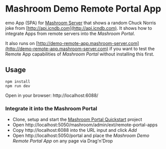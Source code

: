 
# Mashroom Demo Remote Portal App

emo App (SPA) for [Mashroom Server](https://www.mashroom-server.com) that shows a random Chuck Norris joke from
[http://api.icndb.com](http://api.icndb.com). It shows how to integrate Apps from remote servers into the *Mashroom Portal*.

It also runs on [http://demo-remote-app.mashroom-server.com](http://demo-remote-app.mashroom-server.com)
if you want to test the Remote App capabilities of _Mashroom Portal_ without installing this first.

## Usage

    npm install
    npm run dev

Open in your browser: http://localhost:6088/

### Integrate it into the Mashroom Portal

 * Clone, setup and start the [Mashroom Portal Quickstart](https://github.com/nonblocking/mashroom-portal-quickstart) project
 * Open http://localhost:5050/mashroom/admin/ext/remote-portal-apps
 * Copy http://localhost:6088 into the URL input and click _Add_
 * Open http://localhost:5050/portal and place the _Mashroom Demo Remote Portal App_ on any page via Drag'n'Drop
